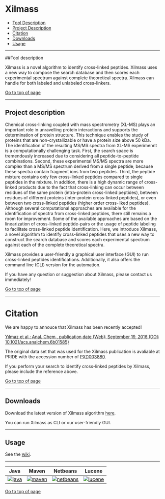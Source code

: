 # Xilmass
 * [Tool Description](#tool-description)
 * [Project Description](#project-description)
 * [Citation](#citation)
 * [Downloads](#downloads)
 * [Usage](#usage)
  
---
##Tool description

Xilmass is a novel algorithm to identify cross-linked peptides. Xilmass uses a new way to compose the search database and then scores each experimental spectrum against complete theoretical spectra. Xilmass can handle for both labeled and unlabeled cross-linkers.

[Go to top of page](#xilmass)

----
## Project description

Chemical cross-linking coupled with mass spectrometry (XL-MS) plays an important role in unravelling protein interactions and supports the determination of protein structure. This technique enables the study of proteins that are non-crystallizable or have a protein size above 50 kDa. The identification of the resulting MS/MS spectra from XL-MS experimennt is a computationally challenging task. First, the search space is tremendously increased due to considering all peptide-to-peptide combinations. Second, these experimental MS/MS spectra are more complex than a MS/MS spectrum derived from a single peptide; because these spectra contain fragment ions from two peptides. Third, the peptide mixture contains only few cross-linked peptides compared to single peptides in the mixture. In addition, there is a high dynamic range of cross-linked products due to the fact that cross-linking can occur between residues of the same protein (intra-protein cross-linked peptides), between residues of different proteins (inter-protein cross-linked peptides), or even between two cross-linked peptides (higher order cross-liked peptides). Although several computational approaches are available for the identification of spectra from cross-linked peptides, there still remains a room for improvement. Some of the available approaches are based on the linearization of cross-linked peptide-pairs or the usage of peptide labeling to facilitate cross-linked peptide identification. Here, we introduce Xilmass, a novel algorithm to identify cross-linked peptides that uses a new way to construct the search database and scores each experimental spectrum against each of the complete theoretical spectra. 

Xilmass provides a user-friendly a graphical user interface (GUI) to run cross-linked peptides identifications. Additionally, it also offers the command line (CLI) version for the automation.


If you have any question or suggestion about Xilmass, please contact us immediately!


[Go to top of page](#xilmass)

----

# Citation

We are happy to annouce that Xilmass has been recently accepted! 

[Yılmaz et al.: Anal. Chem., publication date (Web): September 19, 2016 (DOI: 10.1021/acs.analchem.6b01585)](http://pubs.acs.org/doi/abs/10.1021/acs.analchem.6b01585)

The original data set that was used for the Xilmass publication is avaliable at PRIDE with the accession number of [PXD003880](https://www.ebi.ac.uk/pride/archive/projects/PXD003880).



If you perform your search to identify cross-linked peptides by Xilmass, please include the reference above. 

[Go to top of page](#xilmass)

----
## Downloads

Download the latest version of Xilmass algorithm <a href="http://genesis.ugent.be/maven2/com/compomics/xilmass/0.4.2/xilmass-0.4.2.zip" onclick="trackOutboundLink('usage','download','xilmass','http://genesis.ugent.be/maven2/com/compomics/xilmass/0.4.2/xilmass-0.4.2.zip'); return false;">here</a>.  

You can run Xilmass as CLI or our user-friendly GUI. 

----

## Usage
See the [wiki](https://github.com/compomics/xilmass/wiki).

----

| Java | Maven | Netbeans | Lucene |
|:--:|:--:|:--:|:--:|
|[![java](http://genesis.ugent.be/public_data/image/java.png)](http://java.com/en/) | [![maven](http://genesis.ugent.be/public_data/image/maven.png)](http://maven.apache.org/) | [![netbeans](https://netbeans.org/images_www/visual-guidelines/NB-logo-single.jpg)](https://netbeans.org/) | [![lucene](https://lucene.apache.org/images/lucene_logo_green_300.png)](https://lucene.apache.org/) |


[Go to top of page](#xilmass)
